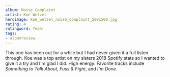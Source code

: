 ```yaml
---
album: Noise Complaint
artist: Koe Wetzel
heroimage: koe_wetzel_noise_complaint_500x500.jpg
rating: 4
ratingword: Yeah!
tags:
- albumreview
---
```

This one has been out for a while but I had never given it a full listen
through. Koe was a top artist on my sisters 2018 Spotify stats so I wanted to
give it a try and I'm glad I did. High energy. Favorite tracks include
_Something to Talk About_, _Fuss & Fight_, and _I'm Done_.
